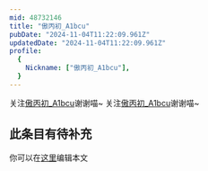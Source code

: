 ```yaml
---
mid: 48732146
title: "傲丙初_A1bcu"
pubDate: "2024-11-04T11:22:09.961Z"
updatedDate: "2024-11-04T11:22:09.961Z"
profile:
  {
    Nickname: ["傲丙初_A1bcu"],
  }
---
```


关注[傲丙初_A1bcu](https://space.bilibili.com/48732146)谢谢喵~ 关注[傲丙初_A1bcu](https://space.bilibili.com/48732146)谢谢喵~

## 此条目有待补充
你可以在[这里](https://github.com/Yuhanawa/VTuber.ICU-Content/edit/master/v/傲丙初_A1bcu/index.md)编辑本文

